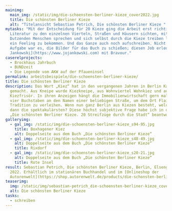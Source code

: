 ```yaml
---
mainimg:
  main_img: /static/img/die-schoensten-berliner-kieze_cover2022.jpg
  title: Die schönsten Berliner Kieze
  alt: "Titelansicht Sebastian Petrich, Die schönsten Berliner Kieze "
mytasks: "Mit der Entscheidung für 20 Kieze ging die Arbeit erst richtig los:
  Literatur zu den einzelnen Vierteln, Straßen und Häusern sichten, mit
  Dutzenden Menschen sprechen und sich selbst durch die Kieze treiben lassen, um
  ein Feeling zu bekommen. Und das Ganze auch noch aufschreiben. Nicht meine
  Aufgabe war es, die Bilder für das Buch zu schießen; diesen Job erledigte [Jo
  Jankowski](https://www.jojankowski.com) mit Bravour."
caserelprojects:
  - Brockhaus Jahrbuch
  - BUNDzeit
  - Die Legende vom AKW auf der Pfaueninsel
permalink: arbeitsbeispiele/die-schoensten-berliner-kieze/
title: Die schönsten Berliner Kieze
description: Das Wort „Kiez“ hat in den vergangenen Jahren in Berlin Karriere
  gemacht. Aus Kneipe wurde Kiezkneipe, aus Wohnviertel Wohnkiez und aus Frisör
  Kiezfrisör. In ihren Anzeigen hängt die Immobilienwirtschaft gern mal diese
  vier Buchstaben an den Namen einer beliebigen Straße, um dem Ort Flair und
  Tradition zu verleihen. Wenn nun ganz Berlin aus Kiezen besteht, welche sind
  dann die spektakulärsten? Diese höchst subjektive Frage habe ich in dem Buch
  „Die schönsten Berliner Kieze. 20 Streifzüge durch die Stadt“ beantwortet.
galleryimg:
  - gal_img: /static/img/die-schoensten-berliner-kieze_s94-95.jpg
    title: Boxhagener Kiez
    alt: Doppelseite aus dem Buch „Die schönsten Berliner Kieze“
  - gal_img: /static/img/die-schoensten-berliner-kieze_s48-49.jpg
    alt: Doppelseite aus dem Buch „Die schönsten Berliner Kieze“
    title: Rixdorf
  - gal_img: /static/img/die-schoensten-berliner-kieze_s20-21.jpg
    alt: Doppelseite aus dem Buch „Die schönsten Berliner Kieze“
    title: Rote Insel
result: Sebastian Petrich, Die schönsten Berliner Kieze, Berlin, Elsengold,
  2022. Erhältlich im stationären Buchhandel und im [Onlineshop der
  Autorenwelt](https://shop.autorenwelt.de/products/die-schonsten-berliner-kieze-20-streifzuge-durch-die-stadt-von-sebastian-petrich-jo-jankowski?variant=32936606597213).
teaserimg:
  img: /static/img/sebastian-petrich_die-schoensten-berliner-kieze_cover-271.jpg
  alt: Die schönsten Berliner Kieze
tasks:
  - schreiben
---
```

